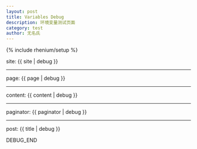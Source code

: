 ```yaml
---
layout: post
title: Variables Debug
description: 环境变量测试页面
category: test
author: 无名氏
---
```


{% include rhenium/setup %}

site:
{{ site | debug }}

---

page:
{{ page | debug }}

---

content:
{{ content | debug }}

---

paginator:
{{ paginator | debug }}

---

post:
{{ title | debug }}

DEBUG_END
